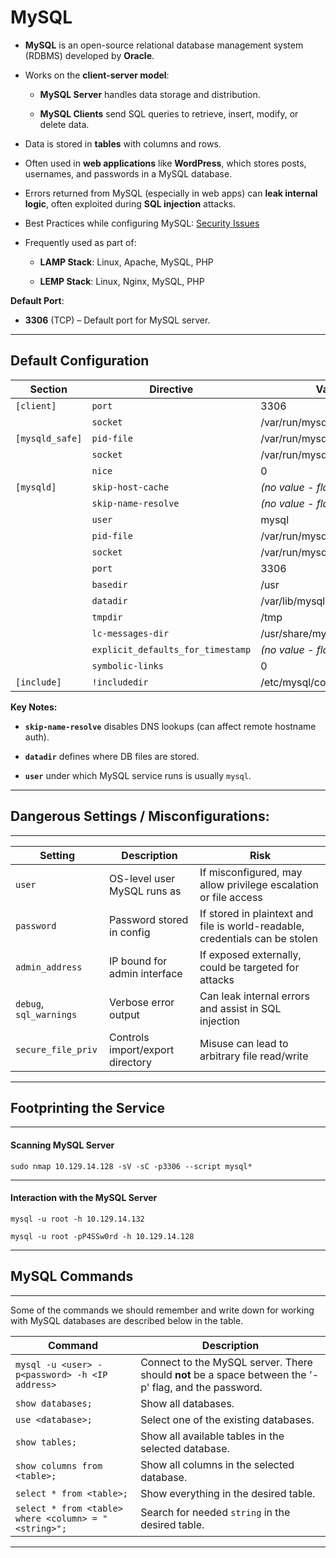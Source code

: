 # MySQL

- **MySQL** is an open-source relational database management system (RDBMS) developed by **Oracle**.
    
- Works on the **client-server model**:
    
    - **MySQL Server** handles data storage and distribution.
        
    - **MySQL Clients** send SQL queries to retrieve, insert, modify, or delete data.
        
- Data is stored in **tables** with columns and rows.
    
- Often used in **web applications** like **WordPress**, which stores posts, usernames, and passwords in a MySQL database.
    
- Errors returned from MySQL (especially in web apps) can **leak internal logic**, often exploited during **SQL injection** attacks.
    
- Best Practices while configuring MySQL: [Security Issues](https://dev.mysql.com/doc/refman/8.0/en/general-security-issues.html)
- Frequently used as part of:
    
    - **LAMP Stack**: Linux, Apache, MySQL, PHP
        
    - **LEMP Stack**: Linux, Nginx, MySQL, PHP
        

**Default Port**:

- **3306** (TCP) – Default port for MySQL server.

* * *

## Default Configuration


| **Section** | **Directive** | **Value** |
| --- | --- | --- |
| `[client]` | `port` | 3306 |
|     | `socket` | /var/run/mysqld/mysqld.sock |
| `[mysqld_safe]` | `pid-file` | /var/run/mysqld/mysqld.pid |
|     | `socket` | /var/run/mysqld/mysqld.sock |
|     | `nice` | 0   |
| `[mysqld]` | `skip-host-cache` | *(no value - flag is set)* |
|     | `skip-name-resolve` | *(no value - flag is set)* |
|     | `user` | mysql |
|     | `pid-file` | /var/run/mysqld/mysqld.pid |
|     | `socket` | /var/run/mysqld/mysqld.sock |
|     | `port` | 3306 |
|     | `basedir` | /usr |
|     | `datadir` | /var/lib/mysql |
|     | `tmpdir` | /tmp |
|     | `lc-messages-dir` | /usr/share/mysql |
|     | `explicit_defaults_for_timestamp` | *(no value - flag is set)* |
|     | `symbolic-links` | 0   |
| `[include]` | `!includedir` | /etc/mysql/conf.d/ |

**Key Notes:**

- **`skip-name-resolve`** disables DNS lookups (can affect remote hostname auth).
    
- **`datadir`** defines where DB files are stored.
    
- **`user`** under which MySQL service runs is usually `mysql`.
    

* * *

## Dangerous Settings / Misconfigurations:

* * *

| Setting | Description | Risk |
| --- | --- | --- |
| `user` | OS-level user MySQL runs as | If misconfigured, may allow privilege escalation or file access |
| `password` | Password stored in config | If stored in plaintext and file is world-readable, credentials can be stolen |
| `admin_address` | IP bound for admin interface | If exposed externally, could be targeted for attacks |
| `debug`, `sql_warnings` | Verbose error output | Can leak internal errors and assist in SQL injection |
| `secure_file_priv` | Controls import/export directory | Misuse can lead to arbitrary file read/write |

* * *

## Footprinting the Service

* * *

#### Scanning MySQL Server

`sudo nmap 10.129.14.128 -sV -sC -p3306 --script mysql*`

* * *

#### Interaction with the MySQL Server

`mysql -u root -h 10.129.14.132`

`mysql -u root -pP4SSw0rd -h 10.129.14.128`

* * *

## MySQL Commands

* * *

Some of the commands we should remember and write down for working with MySQL databases are described below in the table.

| **Command** | **Description** |
| --- | --- |
| `mysql -u <user> -p<password> -h <IP address>` | Connect to the MySQL server. There should **not** be a space between the '-p' flag, and the password. |
| `show databases;` | Show all databases. |
| `use <database>;` | Select one of the existing databases. |
| `show tables;` | Show all available tables in the selected database. |
| `show columns from <table>;` | Show all columns in the selected database. |
| `select * from <table>;` | Show everything in the desired table. |
| `select * from <table> where <column> = "<string>";` | Search for needed `string` in the desired table. |

* * *

&nbsp;
